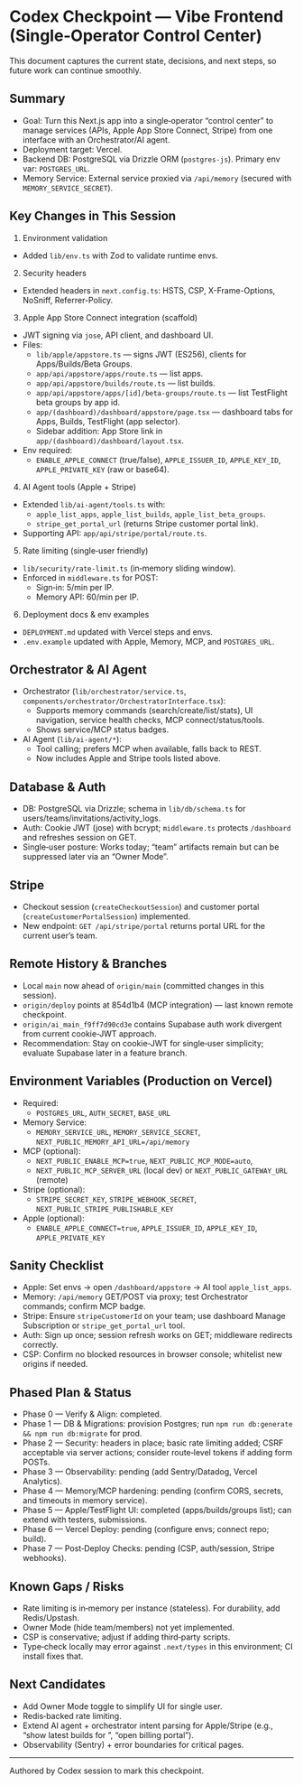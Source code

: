 # Codex Checkpoint — Vibe Frontend (Single‑Operator Control Center)

This document captures the current state, decisions, and next steps, so future work can continue smoothly.

## Summary
- Goal: Turn this Next.js app into a single‑operator “control center” to manage services (APIs, Apple App Store Connect, Stripe) from one interface with an Orchestrator/AI agent.
- Deployment target: Vercel.
- Backend DB: PostgreSQL via Drizzle ORM (`postgres-js`). Primary env var: `POSTGRES_URL`.
- Memory Service: External service proxied via `/api/memory` (secured with `MEMORY_SERVICE_SECRET`).

## Key Changes in This Session
1) Environment validation
- Added `lib/env.ts` with Zod to validate runtime envs.

2) Security headers
- Extended headers in `next.config.ts`: HSTS, CSP, X-Frame-Options, NoSniff, Referrer-Policy.

3) Apple App Store Connect integration (scaffold)
- JWT signing via `jose`, API client, and dashboard UI.
- Files:
  - `lib/apple/appstore.ts` — signs JWT (ES256), clients for Apps/Builds/Beta Groups.
  - `app/api/appstore/apps/route.ts` — list apps.
  - `app/api/appstore/builds/route.ts` — list builds.
  - `app/api/appstore/apps/[id]/beta-groups/route.ts` — list TestFlight beta groups by app id.
  - `app/(dashboard)/dashboard/appstore/page.tsx` — dashboard tabs for Apps, Builds, TestFlight (app selector).
  - Sidebar addition: App Store link in `app/(dashboard)/dashboard/layout.tsx`.
- Env required:
  - `ENABLE_APPLE_CONNECT` (true/false), `APPLE_ISSUER_ID`, `APPLE_KEY_ID`, `APPLE_PRIVATE_KEY` (raw or base64).

4) AI Agent tools (Apple + Stripe)
- Extended `lib/ai-agent/tools.ts` with:
  - `apple_list_apps`, `apple_list_builds`, `apple_list_beta_groups`.
  - `stripe_get_portal_url` (returns Stripe customer portal link).
- Supporting API: `app/api/stripe/portal/route.ts`.

5) Rate limiting (single‑user friendly)
- `lib/security/rate-limit.ts` (in‑memory sliding window).
- Enforced in `middleware.ts` for POST:
  - Sign‑in: 5/min per IP.
  - Memory API: 60/min per IP.

6) Deployment docs & env examples
- `DEPLOYMENT.md` updated with Vercel steps and envs.
- `.env.example` updated with Apple, Memory, MCP, and `POSTGRES_URL`.

## Orchestrator & AI Agent
- Orchestrator (`lib/orchestrator/service.ts`, `components/orchestrator/OrchestratorInterface.tsx`):
  - Supports memory commands (search/create/list/stats), UI navigation, service health checks, MCP connect/status/tools.
  - Shows service/MCP status badges.
- AI Agent (`lib/ai-agent/*`):
  - Tool calling; prefers MCP when available, falls back to REST.
  - Now includes Apple and Stripe tools listed above.

## Database & Auth
- DB: PostgreSQL via Drizzle; schema in `lib/db/schema.ts` for users/teams/invitations/activity_logs.
- Auth: Cookie JWT (jose) with bcrypt; `middleware.ts` protects `/dashboard` and refreshes session on GET.
- Single‑user posture: Works today; “team” artifacts remain but can be suppressed later via an “Owner Mode”.

## Stripe
- Checkout session (`createCheckoutSession`) and customer portal (`createCustomerPortalSession`) implemented.
- New endpoint: `GET /api/stripe/portal` returns portal URL for the current user’s team.

## Remote History & Branches
- Local `main` now ahead of `origin/main` (committed changes in this session).
- `origin/deploy` points at 854d1b4 (MCP integration) — last known remote checkpoint.
- `origin/ai_main_f9ff7d90cd3e` contains Supabase auth work divergent from current cookie‑JWT approach.
- Recommendation: Stay on cookie‑JWT for single‑user simplicity; evaluate Supabase later in a feature branch.

## Environment Variables (Production on Vercel)
- Required:
  - `POSTGRES_URL`, `AUTH_SECRET`, `BASE_URL`
- Memory Service:
  - `MEMORY_SERVICE_URL`, `MEMORY_SERVICE_SECRET`, `NEXT_PUBLIC_MEMORY_API_URL=/api/memory`
- MCP (optional):
  - `NEXT_PUBLIC_ENABLE_MCP=true`, `NEXT_PUBLIC_MCP_MODE=auto`,
  - `NEXT_PUBLIC_MCP_SERVER_URL` (local dev) or `NEXT_PUBLIC_GATEWAY_URL` (remote)
- Stripe (optional):
  - `STRIPE_SECRET_KEY`, `STRIPE_WEBHOOK_SECRET`, `NEXT_PUBLIC_STRIPE_PUBLISHABLE_KEY`
- Apple (optional):
  - `ENABLE_APPLE_CONNECT=true`, `APPLE_ISSUER_ID`, `APPLE_KEY_ID`, `APPLE_PRIVATE_KEY`

## Sanity Checklist
- Apple: Set envs → open `/dashboard/appstore` → AI tool `apple_list_apps`.
- Memory: `/api/memory` GET/POST via proxy; test Orchestrator commands; confirm MCP badge.
- Stripe: Ensure `stripeCustomerId` on your team; use dashboard Manage Subscription or `stripe_get_portal_url` tool.
- Auth: Sign up once; session refresh works on GET; middleware redirects correctly.
- CSP: Confirm no blocked resources in browser console; whitelist new origins if needed.

## Phased Plan & Status
- Phase 0 — Verify & Align: completed.
- Phase 1 — DB & Migrations: provision Postgres; run `npm run db:generate && npm run db:migrate` for prod.
- Phase 2 — Security: headers in place; basic rate limiting added; CSRF acceptable via server actions; consider route‑level tokens if adding form POSTs.
- Phase 3 — Observability: pending (add Sentry/Datadog, Vercel Analytics).
- Phase 4 — Memory/MCP hardening: pending (confirm CORS, secrets, and timeouts in memory service).
- Phase 5 — Apple/TestFlight UI: completed (apps/builds/groups list); can extend with testers, submissions.
- Phase 6 — Vercel Deploy: pending (configure envs; connect repo; build).
- Phase 7 — Post‑Deploy Checks: pending (CSP, auth/session, Stripe webhooks).

## Known Gaps / Risks
- Rate limiting is in‑memory per instance (stateless). For durability, add Redis/Upstash.
- Owner Mode (hide team/members) not yet implemented.
- CSP is conservative; adjust if adding third‑party scripts.
- Type‑check locally may error against `.next/types` in this environment; CI install fixes that.

## Next Candidates
- Add Owner Mode toggle to simplify UI for single user.
- Redis‑backed rate limiting.
- Extend AI agent + orchestrator intent parsing for Apple/Stripe (e.g., “show latest builds for <app>”, “open billing portal”).
- Observability (Sentry) + error boundaries for critical pages.

---
Authored by Codex session to mark this checkpoint.
